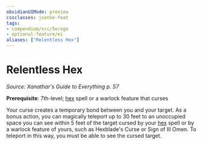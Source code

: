 ```yaml
---
obsidianUIMode: preview
cssclasses: json5e-feat
tags:
- compendium/src/5e/xge
- optional-feature/ei
aliases: ["Relentless Hex"]
---
```

# Relentless Hex
*Source: Xanathar's Guide to Everything p. 57*  

**Prerequisite**: 7th-level; [hex](5E2014官方资源/spells/hex.md) spell or a warlock feature that curses

Your curse creates a temporary bond between you and your target. As a bonus action, you can magically teleport up to 30 feet to an unoccupied space you can see within 5 feet of the target cursed by your [hex](5E2014官方资源/spells/hex.md) spell or by a warlock feature of yours, such as Hexblade's Curse or Sign of Ill Omen. To teleport in this way, you must be able to see the cursed target.